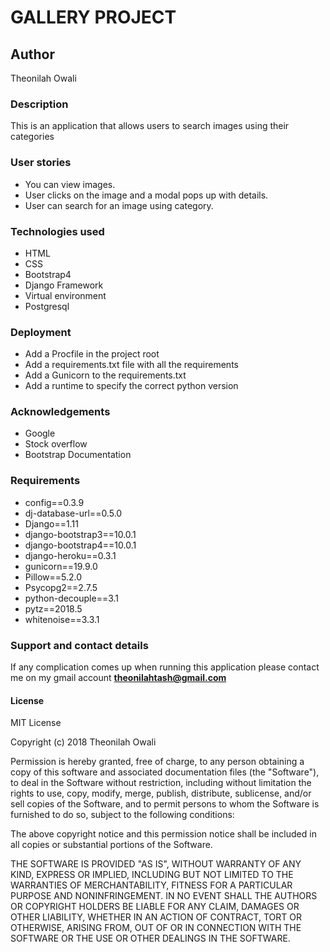 # GALLERY PROJECT
## Author
Theonilah Owali
### Description
This is an application that allows users to search images using their categories 

### User stories
* You can view images.
* User clicks on the image and a modal pops up with details.
* User can search for an image using category.
### Technologies used
* HTML
* CSS
* Bootstrap4
* Django Framework
* Virtual environment
* Postgresql
### Deployment
* Add a Procfile in the project root
* Add a requirements.txt file with all the requirements
* Add a Gunicorn to the requirements.txt
* Add a runtime to specify the correct python version

### Acknowledgements
* Google
* Stock overflow
* Bootstrap Documentation

### Requirements
* config==0.3.9
* dj-database-url==0.5.0
* Django==1.11
* django-bootstrap3==10.0.1
* django-bootstrap4==10.0.1
* django-heroku==0.3.1
* gunicorn==19.9.0
* Pillow==5.2.0
* Psycopg2==2.7.5
* python-decouple==3.1
* pytz==2018.5
* whitenoise==3.3.1

### Support and contact details
If any complication comes up when running this application please contact me on my gmail account **theonilahtash@gmail.com**
#### License
MIT License

Copyright (c) 2018 Theonilah Owali

Permission is hereby granted, free of charge, to any person obtaining a copy of this software and associated documentation files (the "Software"), to deal in the Software without restriction, including without limitation the rights to use, copy, modify, merge, publish, distribute, sublicense, and/or sell copies of the Software, and to permit persons to whom the Software is furnished to do so, subject to the following conditions:

The above copyright notice and this permission notice shall be included in all copies or substantial portions of the Software.

THE SOFTWARE IS PROVIDED "AS IS", WITHOUT WARRANTY OF ANY KIND, EXPRESS OR IMPLIED, INCLUDING BUT NOT LIMITED TO THE WARRANTIES OF MERCHANTABILITY, FITNESS FOR A PARTICULAR PURPOSE AND NONINFRINGEMENT. IN NO EVENT SHALL THE AUTHORS OR COPYRIGHT HOLDERS BE LIABLE FOR ANY CLAIM, DAMAGES OR OTHER LIABILITY, WHETHER IN AN ACTION OF CONTRACT, TORT OR OTHERWISE, ARISING FROM, OUT OF OR IN CONNECTION WITH THE SOFTWARE OR THE USE OR OTHER DEALINGS IN THE SOFTWARE.